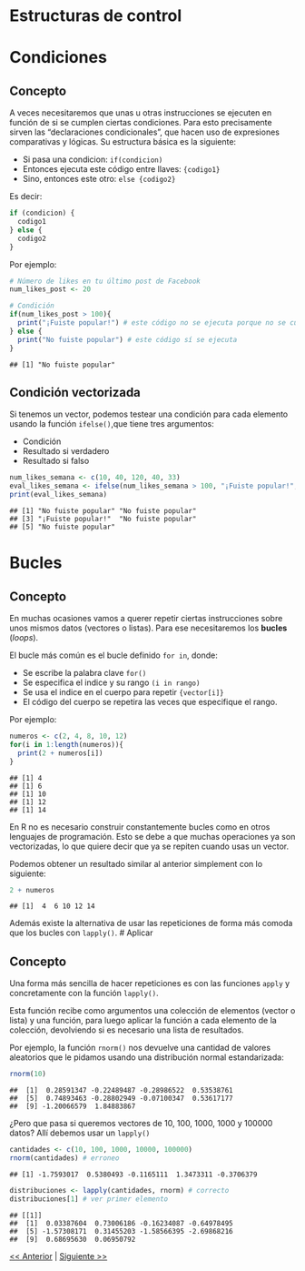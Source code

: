 
# Estructuras de control

# Condiciones

## Concepto

A veces necesitaremos que unas u otras instrucciones se ejecuten en
función de si se cumplen ciertas condiciones. Para esto precisamente
sirven las “declaraciones condicionales”, que hacen uso de expresiones
comparativas y lógicas. Su estructura básica es la siguiente:

-   Si pasa una condicion: `if(condicion)`
-   Entonces ejecuta este código entre llaves: `{codigo1}`
-   Sino, entonces este otro: `else {codigo2}`

Es decir:

``` r
if (condicion) {
  codigo1
} else {
  codigo2
}
```

Por ejemplo:

``` r
# Número de likes en tu último post de Facebook
num_likes_post <- 20

# Condición
if(num_likes_post > 100){
  print("¡Fuiste popular!") # este código no se ejecuta porque no se cumple la condición
} else {
  print("No fuiste popular") # este código sí se ejecuta
}
```

    ## [1] "No fuiste popular"

## Condición vectorizada

Si tenemos un vector, podemos testear una condición para cada elemento
usando la función `ifelse()`,que tiene tres argumentos:

-   Condición
-   Resultado si verdadero
-   Resultado si falso

``` r
num_likes_semana <- c(10, 40, 120, 40, 33)
eval_likes_semana <- ifelse(num_likes_semana > 100, "¡Fuiste popular!", "No fuiste popular" )
print(eval_likes_semana)
```

    ## [1] "No fuiste popular" "No fuiste popular"
    ## [3] "¡Fuiste popular!"  "No fuiste popular"
    ## [5] "No fuiste popular"

# Bucles

## Concepto

En muchas ocasiones vamos a querer repetir ciertas instrucciones sobre
unos mismos datos (vectores o listas). Para ese necesitaremos los
**bucles** (*loops*).

El bucle más común es el bucle definido `for in`, donde:

-   Se escribe la palabra clave `for()`
-   Se especifica el indice y su rango `(i in rango)`
-   Se usa el indice en el cuerpo para repetir `{vector[i]}`
-   El código del cuerpo se repetira las veces que especifique el rango.

Por ejemplo:

``` r
numeros <- c(2, 4, 8, 10, 12)
for(i in 1:length(numeros)){
  print(2 + numeros[i])
}
```

    ## [1] 4
    ## [1] 6
    ## [1] 10
    ## [1] 12
    ## [1] 14

En R no es necesario construir constantemente bucles como en otros
lenguajes de programación. Esto se debe a que muchas operaciones ya son
vectorizadas, lo que quiere decir que ya se repiten cuando usas un
vector.

Podemos obtener un resultado similar al anterior simplement con lo
siguiente:

``` r
2 + numeros
```

    ## [1]  4  6 10 12 14

Además existe la alternativa de usar las repeticiones de forma más
comoda que los bucles con `lapply()`. \# Aplicar

## Concepto

Una forma más sencilla de hacer repeticiones es con las funciones
`apply` y concretamente con la función `lapply()`.

Esta función recibe como argumentos una colección de elementos (vector o
lista) y una función, para luego aplicar la función a cada elemento de
la colección, devolviendo si es necesario una lista de resultados.

Por ejemplo, la función `rnorm()` nos devuelve una cantidad de valores
aleatorios que le pidamos usando una distribución normal estandarizada:

``` r
rnorm(10)
```

    ##  [1]  0.28591347 -0.22489487 -0.28986522  0.53538761
    ##  [5]  0.74893463 -0.28802949 -0.07100347  0.53617177
    ##  [9] -1.20066579  1.84883867

¿Pero que pasa si queremos vectores de 10, 100, 1000, 1000 y 100000
datos? Allí debemos usar un `lapply()`

``` r
cantidades <- c(10, 100, 1000, 10000, 100000)
rnorm(cantidades) # erroneo
```

    ## [1] -1.7593017  0.5380493 -0.1165111  1.3473311 -0.3706379

``` r
distribuciones <- lapply(cantidades, rnorm) # correcto
distribuciones[1] # ver primer elemento
```

    ## [[1]]
    ##  [1]  0.03387604  0.73006186 -0.16234087 -0.64978495
    ##  [5] -1.57308171  0.31455203 -1.58566395 -2.69868216
    ##  [9]  0.68695630  0.06950792

[\<\<
Anterior](https://github.com/lab-tecnosocial/curso-r/tree/main/03-estructuras-de-datos)
\| [Siguiente
\>\>](https://github.com/lab-tecnosocial/curso-r/tree/main/05-tidyverse)
